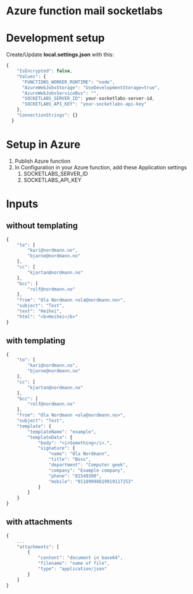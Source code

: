 # Azure function mail socketlabs

# Development setup
Create/Update **local.settings.json** with this:
```javascript
{
    "IsEncrypted": false,
    "Values": {
      "FUNCTIONS_WORKER_RUNTIME": "node",
      "AzureWebJobsStorage": "UseDevelopmentStorage=true",
      "AzureWebJobsServiceBus": "",
      "SOCKETLABS_SERVER_ID": your-socketlabs-server-id,
      "SOCKETLABS_API_KEY": "your-socketlabs-api-key"
    },
    "ConnectionStrings": {}
  }
```

# Setup in Azure

1. Publish Azure function
1. In Configuration in your Azure function, add these Application settings
    1. SOCKETLABS_SERVER_ID
    1. SOCKETLABS_API_KEY

# Inputs

## without templating

```javascript
{
    "to": [
        "kari@nordmann.no",
        "bjarne@nordmann.no"
    ],
    "cc": [
        "kjartan@nordmann.no"
    ],
    "bcc": [
        "rolf@nordmann.no"
    ],
	"from": "Ola Nordmann <ola@nordmann.no>",
	"subject": "Test",
	"text": "Heihei",
	"html": "<b>Heihei</b>"
}
```

## with templating

```javascript
{
    "to": [
        "kari@nordmann.no",
        "bjarne@nordmann.no"
    ],
    "cc": [
        "kjartan@nordmann.no"
    ],
    "bcc": [
        "rolf@nordmann.no"
    ],
	"from": "Ola Nordmann <ola@nordmann.no>",
	"subject": "Test",
	"template": {
        "templateName": "example",
        "templateData": {
            "body": "<i>Something</i>.",
            "signature": {
                "name": "Ola Nordmann",
                "title": "Boss",
                "department": "Computer geek",
                "company": "Example company",
                "phone": "81549300",
                "mobile": "01189998819919117253"
            }
        }
    }
}
```

## with attachments

```javascript
{
    ...
    "attachments": [
        {
            "content": "document in base64",
            "filename": "name of file",
            "type": "application/json"
        }
    ]
}
```
